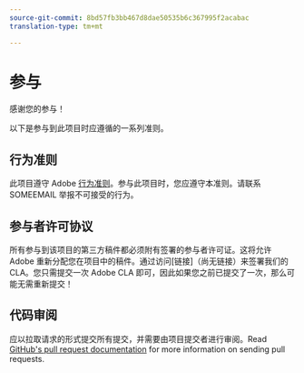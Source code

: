 ```yaml
---
source-git-commit: 8bd57fb3bb467d8dae50535b6c367995f2acabac
translation-type: tm+mt

---
```

# 参与

感谢您的参与！

以下是参与到此项目时应遵循的一系列准则。

## 行为准则

此项目遵守 Adobe [行为准则](https://git.corp.adobe.com/OpenSourceAdvisoryBoard/starter-repo/blob/master/CODE_OF_CONDUCT.md)。参与此项目时，您应遵守本准则。请联系 SOMEEMAIL 举报不可接受的行为。

## 参与者许可协议

所有参与到该项目的第三方稿件都必须附有签署的参与者许可证。这将允许 Adobe 重新分配您在项目中的稿件。通过访问[链接]（尚无链接）来签署我们的 CLA。您只需提交一次 Adobe CLA 即可，因此如果您之前已提交了一次，那么可能无需重新提交！

## 代码审阅

应以拉取请求的形式提交所有提交，并需要由项目提交者进行审阅。Read [GitHub's pull request documentation](https://help.github.com/articles/about-pull-requests/) for more information on sending pull requests.
